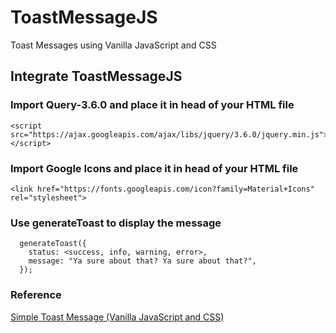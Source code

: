 # ToastMessageJS
Toast Messages using Vanilla JavaScript and CSS

## Integrate ToastMessageJS
### Import Query-3.6.0 and place it in head of your HTML file
```
<script src="https://ajax.googleapis.com/ajax/libs/jquery/3.6.0/jquery.min.js"></script>
```

### Import Google Icons and place it in head of your HTML file
```
<link href="https://fonts.googleapis.com/icon?family=Material+Icons" rel="stylesheet">
```

### Use generateToast to display the message
```
  generateToast({
    status: <success, info, warning, error>,
    message: "Ya sure about that? Ya sure about that?",
  });
``` 

### Reference
[Simple Toast Message (Vanilla JavaScript and CSS)](https://www.youtube.com/watch?v=EWveKYaX-P0)